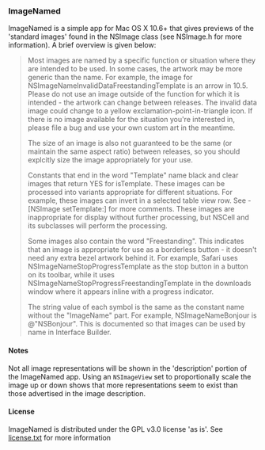 ### ImageNamed

ImageNamed is a simple app for Mac OS X 10.6+ that gives previews of the 'standard images' found in the NSImage class (see NSImage.h for more information). A brief overview is given below:

> Most images are named by a specific function or situation where they are intended to be used.  In some cases, the artwork may be more generic than the name.  For example, the image for NSImageNameInvalidDataFreestandingTemplate is an arrow in 10.5.  Please do not use an image outside of the function for which it is intended - the artwork can change between releases.  The invalid data image could change to a yellow exclamation-point-in-triangle  icon.  If there is no image available for the situation you're interested in, please file a bug and use your own custom art in the meantime.
>
> The size of an image is also not guaranteed to be the same (or maintain the same aspect ratio) between releases, so you should explcitly size the image appropriately for your use.
>
> Constants that end in the word "Template" name black and clear images that return YES for isTemplate.  These images can be processed into variants appropriate for different situations.  For example, these images can invert in a selected table view row.  See -[NSImage setTemplate:] for more comments.  These images are inappropriate for display without further processing, but NSCell and its subclasses will perform the processing.
>
> Some images also contain the word "Freestanding".  This indicates that an image is appropriate for use as a borderless button - it doesn't need any extra bezel artwork behind it.  For example, Safari uses NSImageNameStopProgressTemplate as the stop button in a button on its toolbar, while it uses NSImageNameStopProgressFreestandingTemplate in the downloads window where it appears inline with a progress indicator.
>
> The string value of each symbol is the same as the constant name without the "ImageName" part.  For example, NSImageNameBonjour is @"NSBonjour".  This is documented so that images can be used by name in Interface Builder. 

#### Notes

Not all image representations will be shown in the 'description' portion of the ImageNamed app. Using an `NSImageView` set to proportionally scale the image up or down shows that more representations seem to exist than those advertised in the image description.

#### License

ImageNamed is distributed under the GPL v3.0 license 'as is'. See [license.txt](license.txt) for more information